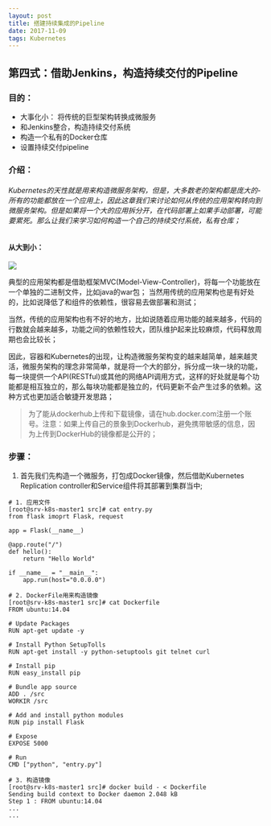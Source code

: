 ```yaml
---
layout: post
title: 搭建持续集成的Pipeline
date: 2017-11-09
tags: Kubernetes
---
```


## 第四式：借助Jenkins，构造持续交付的Pipeline

### 目的：

* 大事化小： 将传统的巨型架构转换成微服务
* 和Jenkins整合，构造持续交付系统
* 构造一个私有的Docker仓库
* 设置持续交付pipeline

### 介绍：

###### Kubernetes的天性就是用来构造微服务架构，但是，大多数老的架构都是庞大的-所有的功能都放在一个应用上，因此这章我们来讨论如何从传统的应用架构转向到微服务架构。但是如果将一个大的应用拆分开，在代码部署上如果手动部署，可能要累死。那么让我们来学习如何构造一个自己的持续交付系统，私有仓库；

#### 从大到小：
![](micro.png)

典型的应用架构都是借助框架MVC(Model-View-Controller)，将每一个功能放在一个单独的二进制文件，比如java的war包； 当然用传统的应用架构也是有好处的，比如说降低了和组件的依赖性，很容易去做部署和测试；

 当然，传统的应用架构也有不好的地方，比如说随着应用功能的越来越多，代码的行数就会越来越多，功能之间的依赖性较大，团队维护起来比较麻烦，代码释放周期也会比较长；
 
 因此，容器和Kubernetes的出现，让构造微服务架构变的越来越简单，越来越灵活，微服务架构的理念非常简单，就是将一个大的部分，拆分成一块一块的功能，每一块提供一个API(RESTful)或其他的网络API调用方式，这样的好处就是每个功能都是相互独立的，那么每块功能都是独立的，代码更新不会产生过多的依赖。这种方式也更加适合敏捷开发思路；
 
>为了能从dockerhub上传和下载镜像，请在hub.docker.com注册一个账号。注意：如果上传自己的景象到Dockerhub，避免携带敏感的信息，因为上传到DockerHub的镜像都是公开的；

### 步骤：
1.  首先我们先构造一个微服务，打包成Docker镜像，然后借助Kubernetes Replication controller和Service组件将其部署到集群当中;

```
# 1. 应用文件
[root@srv-k8s-master1 src]# cat entry.py
from flask imoprt Flask, request

app = Flask(__name__)

@app.route("/")
def hello():
    return "Hello World"

if __name__ = "__main__":
    app.run(host="0.0.0.0")
    
# 2. DockerFile用来构造镜像    
[root@srv-k8s-master1 src]# cat Dockerfile
FROM ubuntu:14.04

# Update Packages
RUN apt-get update -y

# Install Python SetupTolls
RUN apt-get install -y python-setuptools git telnet curl

# Install pip
RUN easy_install pip

# Bundle app source
ADD . /src
WORKIR /src

# Add and install python modules
RUN pip install Flask

# Expose
EXPOSE 5000

# Run
CMD ["python", "entry.py"]

# 3. 构造镜像
[root@srv-k8s-master1 src]# docker build - < Dockerfile
Sending build context to Docker daemon 2.048 kB
Step 1 : FROM ubuntu:14.04
...
...
```


